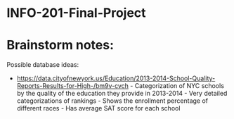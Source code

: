 # INFO-201-Final-Project


# Brainstorm notes:

Possible database ideas:

- https://data.cityofnewyork.us/Education/2013-2014-School-Quality-Reports-Results-for-High-/bm9v-cvch
      - Categorization of NYC schools by the quality of the education they provide in 2013-2014
          - Very detailed categorizations of rankings
      - Shows the enrollment percentage of different races
      - Has average SAT score for each school
      
 

